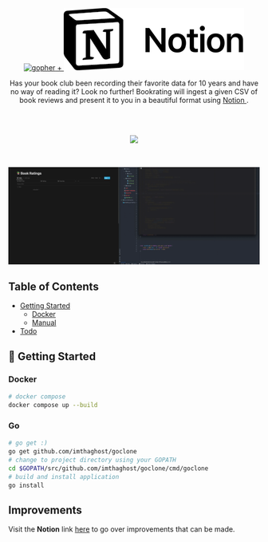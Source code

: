 <p align="center">
  <a href="#">
    <img alt="gopher" src="https://github.com/egonelbre/gophers/raw/master/.thumb/animation/gopher-dance-long-3x.gif"> +
    <img alt="notion" src="/docs/media/notion.png"> 
  </a>
</p>
<p align="center">
Has your book club been recording their favorite data for 10 years and have no way of reading it? Look no further!
Bookrating will ingest a given CSV of book reviews and present it to you in a beautiful format using <a href="https://www.notion.so/product"> Notion </a>.
</p>
<br>
<br>
<p align="center">
   <a href="#"><img src="https://goreportcard.com/badge/github.com/imthaghost/bookrating"></a>
</p>
<br>

![Example](/docs/media/example.gif)

## Table of Contents

- [Getting Started](#getting-started)
    - [Docker](#docker)
    - [Manual](#manual)
- [Todo](#todo)

<a name="getting-started"></a>

## 🚀 Getting Started

<a name="docker"></a>

### Docker

```bash
# docker compose
docker compose up --build
```

<a name="manual"></a>

### Go

```bash
# go get :)
go get github.com/imthaghost/goclone
# change to project directory using your GOPATH
cd $GOPATH/src/github.com/imthaghost/goclone/cmd/goclone
# build and install application
go install
```

<a name="Improvements"></a>

## Improvements

Visit the <b>Notion</b> link [here](https://www.notion.so/0f3cb918168b48ffa5072c6ee39281ee?v=5330c26bd2d747dfac07882347b4a1df) to go over improvements that can be made.


